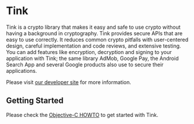 # Tink

Tink is a crypto library that makes it easy and safe to use crypto without
having a background in cryptography. Tink provides secure APIs that are easy
to use correctly. It reduces common crypto pitfalls with user-centered design,
careful implementation and code reviews, and extensive testing. You can add
features like encryption, decryption and signing to your application with Tink;
the same library AdMob, Google Pay, the Android Search App and several Google
products also use to secure their applications.

Please visit [our developer site](../README.md) for more information.

## Getting Started

Please check the [Objective-C HOWTO](../docs/OBJC-HOWTO.md) to get started
with Tink.

